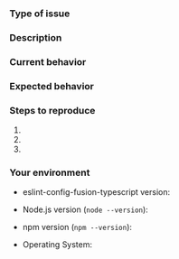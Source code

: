 <!--
  Thank you for taking the time to submit an issue.

  Before opening a new issue, please search existing issues (https://github.com/fusionjs/eslint-config-fusion/issues)
  to double-check your issue isn't already known.

  To make it easier for us to help you — please follow the suggested format below.
-->

<!--- Provide a general summary of the issue in the title -->

### Type of issue

<!-- Feature request or bug -->

### Description

<!--- Describe the issue or the enhancement you want to see. -->

### Current behavior

<!--- What happens. -->

### Expected behavior

<!--- What should happen. -->

### Steps to reproduce

1.
2.
3.

### Your environment

* eslint-config-fusion-typescript version:

* Node.js version (`node --version`):

* npm version (`npm --version`):

* Operating System: